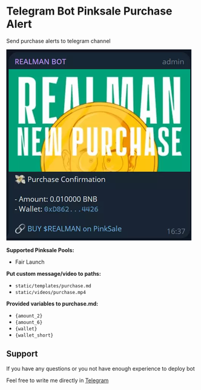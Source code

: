 # Telegram Bot Pinksale Purchase Alert

Send purchase alerts to telegram channel

![Preview](https://github.com/8clever/telegram-bot-pinksale-purchase-alert/blob/main/docs/preview.webp?raw=true)

**Supported Pinksale Pools:**
- Fair Launch

**Put custom message/video to paths:**
- `static/templates/purchase.md`
- `static/videos/purchase.mp4`

**Provided variables to purchase.md:**
- `{amount_2}`
- `{amount_6}`
- `{wallet}`
- `{wallet_short}`

## Support
If you have any questions or you not have enough experience to deploy bot 

Feel free to write me directly in [Telegram](https://t.me/ivanvityaev)
